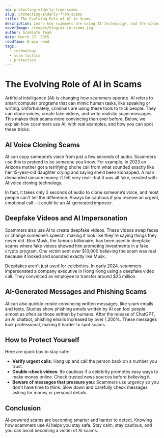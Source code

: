 ```yaml
---
id: protecting-elderly-from-scams
slug: protecting-elderly-from-scams
title: The Evolving Role of AI in Scams
description: Learn how scammers are using AI technology, and the steps you can take to stay safe.
coverImage: /images/blog/ai-in-scams.jpg
author: ScamSafe Team
date: March 27, 2025
readTime: 8 min read
tags:
  - technology
  - scam tactics
  - protection
---
```


# The Evolving Role of AI in Scams

Artificial intelligence (AI) is changing how scammers operate. AI refers to smart computer programs that can mimic human tasks, like speaking or writing. Unfortunately, criminals are using these tools to trick people. They can clone voices, create fake videos, and write realistic scam messages. This makes their scams more convincing than ever before. Below, we explain how scammers use AI, with real examples, and how you can spot these tricks.

## AI Voice Cloning Scams

AI can copy someone’s voice from just a few seconds of audio. Scammers use this to pretend to be someone you know. For example, in 2023 an Arizona mother got a terrifying phone call from what sounded exactly like her 15-year-old daughter crying and saying she’d been kidnapped. A man demanded ransom money. It felt very real—but it was all fake, created with AI voice cloning technology.

In fact, it takes only 3 seconds of audio to clone someone’s voice, and most people can't tell the difference. Always be cautious if you receive an urgent, emotional call—it could be an AI-generated imposter.

## Deepfake Videos and AI Impersonation

Scammers also use AI to create deepfake videos. These videos swap faces or change someone’s speech, making it look like they're saying things they never did. Elon Musk, the famous billionaire, has been used in deepfake scams where fake videos showed him promoting investments in a fake crypto program. One victim sent over $10,000 believing the scam was real because it looked and sounded exactly like Musk.

Deepfakes aren't just used for celebrities. In early 2024, scammers impersonated a company executive in Hong Kong using a deepfake video call. They convinced an employee to transfer around $25 million.

## AI-Generated Messages and Phishing Scams

AI can also quickly create convincing written messages, like scam emails and texts. Studies show phishing emails written by AI can fool people almost as often as those written by humans. After the release of ChatGPT, an AI chatbot, phishing emails increased by over 1,200%. These messages look professional, making it harder to spot scams.

## How to Protect Yourself

Here are quick tips to stay safe:
- **Verify urgent calls**: Hang up and call the person back on a number you trust.
- **Double-check videos**: Be cautious if a celebrity promotes easy ways to make money online. Check trusted news sources before believing it.
- **Beware of messages that pressure you**: Scammers use urgency so you don't have time to think. Slow down and carefully check messages asking for money or personal details.

## Conclusion

AI-powered scams are becoming smarter and harder to detect. Knowing how scammers use AI helps you stay safe. Stay calm, stay cautious, and you can avoid becoming a victim of AI scams.

